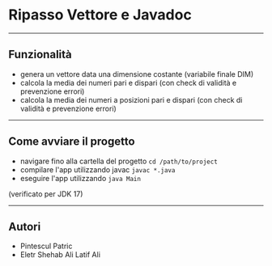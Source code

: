 # Ripasso Vettore e Javadoc

---

## Funzionalità

- genera un vettore data una dimensione costante (variabile finale DIM)
- calcola la media dei numeri pari e dispari (con check di validità e prevenzione errori)
- calcola la media dei numeri a posizioni pari e dispari (con check di validità e prevenzione errori)

---

## Come avviare il progetto

- navigare fino alla cartella del progetto `cd /path/to/project`
- compilare l'app utilizzando javac `javac *.java`
- eseguire l'app utilizzando `java Main`

(verificato per JDK 17)

---

## Autori

- Pintescul Patric
- Eletr Shehab Ali Latif Ali
